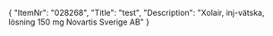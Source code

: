 {
  "ItemNr": "028268",
  "Title": "test",
  "Description": "Xolair, inj-vätska, lösning 150 mg Novartis Sverige AB"
}
